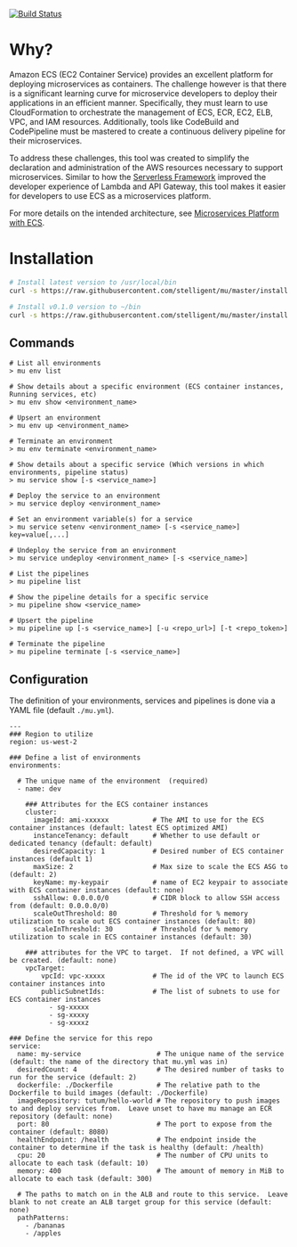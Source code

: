 [![Build Status](https://circleci.com/gh/stelligent/mu.svg?style=svg)](https://circleci.com/gh/stelligent/mu)

# Why?
Amazon ECS (EC2 Container Service) provides an excellent platform for deploying microservices as containers.  The challenge however is that there is a significant learning curve for microservice developers to deploy their applications in an efficient manner.  Specifically, they must learn to use CloudFormation to orchestrate the management of ECS, ECR, EC2, ELB, VPC, and IAM resources.  Additionally, tools like CodeBuild and CodePipeline must be mastered to create a continuous delivery pipeline for their microservices.

To address these challenges, this tool was created to simplify the declaration and administration of the AWS resources necessary to support microservices.  Similar to how the [Serverless Framework](https://serverless.com/) improved the developer experience of Lambda and API Gateway, this tool makes it easier for developers to use ECS as a microservices platform.

For more details on the intended architecture, see [Microservices Platform with ECS](https://stelligent.com/2016/10/06/microservices-platform-with-ecs/).

# Installation

```bash
# Install latest version to /usr/local/bin
curl -s https://raw.githubusercontent.com/stelligent/mu/master/install.sh | sh

# Install v0.1.0 version to ~/bin
curl -s https://raw.githubusercontent.com/stelligent/mu/master/install.sh | INSTALL_VERSION=0.1.0 INSTALL_DIR=~/bin sh
```

## Commands

```
# List all environments
> mu env list

# Show details about a specific environment (ECS container instances, Running services, etc)
> mu env show <environment_name>

# Upsert an environment
> mu env up <environment_name>

# Terminate an environment
> mu env terminate <environment_name>

# Show details about a specific service (Which versions in which environments, pipeline status)
> mu service show [-s <service_name>]

# Deploy the service to an environment
> mu service deploy <environment_name>

# Set an environment variable(s) for a service
> mu service setenv <environment_name> [-s <service_name>] key=value[,...]

# Undeploy the service from an environment
> mu service undeploy <environment_name> [-s <service_name>]

# List the pipelines
> mu pipeline list

# Show the pipeline details for a specific service
> mu pipeline show <service_name>

# Upsert the pipeline
> mu pipeline up [-s <service_name>] [-u <repo_url>] [-t <repo_token>]

# Terminate the pipeline
> mu pipeline terminate [-s <service_name>]
```

## Configuration
The definition of your environments, services and pipelines is done via a YAML file (default `./mu.yml`).

```
---
### Region to utilize
region: us-west-2

### Define a list of environments
environments:

  # The unique name of the environment  (required)
  - name: dev

    ### Attributes for the ECS container instances
    cluster:
      imageId: ami-xxxxxx           # The AMI to use for the ECS container instances (default: latest ECS optimized AMI)
      instanceTenancy: default      # Whether to use default or dedicated tenancy (default: default)
      desiredCapacity: 1            # Desired number of ECS container instances (default 1)
      maxSize: 2                    # Max size to scale the ECS ASG to (default: 2)
      keyName: my-keypair           # name of EC2 keypair to associate with ECS container instances (default: none)
      sshAllow: 0.0.0.0/0           # CIDR block to allow SSH access from (default: 0.0.0.0/0)
      scaleOutThreshold: 80         # Threshold for % memory utilization to scale out ECS container instances (default: 80)
      scaleInThreshold: 30          # Threshold for % memory utilization to scale in ECS container instances (default: 30)

    ### attributes for the VPC to target.  If not defined, a VPC will be created. (default: none)
    vpcTarget:
        vpcId: vpc-xxxxx            # The id of the VPC to launch ECS container instances into
        publicSubnetIds:            # The list of subnets to use for ECS container instances
          - sg-xxxxx
          - sg-xxxxy
          - sg-xxxxz

### Define the service for this repo
service:
  name: my-service                   # The unique name of the service (default: the name of the directory that mu.yml was in)
  desiredCount: 4                    # The desired number of tasks to run for the service (default: 2)
  dockerfile: ./Dockerfile           # The relative path to the Dockerfile to build images (default: ./Dockerfile)
  imageRepository: tutum/hello-world # The repository to push images to and deploy services from.  Leave unset to have mu manage an ECR repository (default: none)
  port: 80                           # The port to expose from the container (default: 8080)
  healthEndpoint: /health            # The endpoint inside the container to determine if the task is healthy (default: /health)
  cpu: 20                            # The number of CPU units to allocate to each task (default: 10)
  memory: 400                        # The amount of memory in MiB to allocate to each task (default: 300)

  # The paths to match on in the ALB and route to this service.  Leave blank to not create an ALB target group for this service (default: none)
  pathPatterns:
    - /bananas
    - /apples
```
